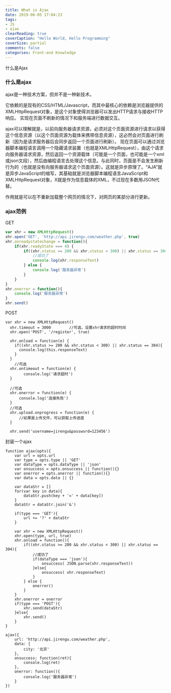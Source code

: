 ```yaml
---
title: What is Ajax
date: 2019-06-05 17:04:23
tags:
- JS
- ajax
clearReading: true
coverCaption: "Hello World, Hello Programming"
coverSize: partial
comments: false
categories: Front-end Knowledge
---
```


什么是Ajax
<!--more-->

### 什么是ajax
ajax是一种技术方案，但并不是一种新技术。

它依赖的是现有的CSS/HTML/Javascript，而其中最核心的依赖是浏览器提供的XMLHttpRequest对象，是这个对象使得浏览器可以发出HTTP请求与接收HTTP响应。 
实现在页面不刷新的情况下和服务端进行数据交互。

ajax可以理解就是，以前向服务器请求资源，必须对这个页面资源进行请求以获得这个信息资源（以这个页面资源为载体来携带信息资源），这必然会对页面进行刷新（因为是请求服务器后会同步返回一个页面进行刷新）。
现在页面可以通过浏览器脚本编程语言调用一个隐藏请求装置（也就是XMLHttpRequest），由这个请求向服务器请求资源，然后返回一个资源载体（可能是一个页面，也可能是一个xml或json文段），然后由编程语言去处理这个信息。与此同时，页面是不会发生刷新行为的（也就是没有向服务器请求这个页面资源）。这就是异步原理了。“AJA”就是异步JavaScript的缩写，其基础就是浏览器脚本编程语言JavaScript和XMLHttpRequest对象，X就是作为信息载体的XML，不过现在多数用JSON代替。

作用就是可以在不重新加载整个网页的情况下，对网页的某部分进行更新。

### ajax范例

GET
```js
var xhr = new XMLHttpRequest()
xhr.open('GET', 'http://api.jirengu.com/weather.php', true)
xhr.onreadystatechange = function(){
    if(xhr.readyState === 4) {
        if((xhr.status >= 200 && xhr.status < 300) || xhr.status == 304){
            //成功了
            console.log(xhr.responseText)
        } else {
            console.log('服务器异常')
        }
    }
}
xhr.onerror = function(){
    console.log('服务器异常')
}
xhr.send()
```

POST
```JS
var xhr = new XMLHttpRequest()
  xhr.timeout = 3000        //可选，设置xhr请求的超时时间
  xhr.open('POST', '/register', true)

  xhr.onload = function(e) { 
    if((xhr.status >= 200 && xhr.status < 300) || xhr.status == 304){
      console.log(this.responseText)
    }
  }
    //可选
  xhr.ontimeout = function(e) { 
        console.log('请求超时')
  }

  //可选
  xhr.onerror = function(e) {
      console.log('连接失败')
  }
  //可选
  xhr.upload.onprogress = function(e) {
      //如果是上传文件，可以获取上传进度
  }

  xhr.send('username=jirengu&password=123456')
```

封装一个ajax
```JS
function ajax(opts){
    var url = opts.url
    var type = opts.type || 'GET'
    var dataType = opts.dataType || 'json'
    var onsuccess = opts.onsuccess || function(){}
    var onerror = opts.onerror || function(){}
    var data = opts.data || {}

    var dataStr = []
    for(var key in data){
        dataStr.push(key + '=' + data[key])
    }
    dataStr = dataStr.join('&')

    if(type === 'GET'){
        url += '?' + dataStr
    }

    var xhr = new XMLHttpRequest()
    xhr.open(type, url, true)
    xhr.onload = function(){
        if((xhr.status >= 200 && xhr.status < 300) || xhr.status == 304){
            //成功了
            if(dataType === 'json'){
                onsuccess( JSON.parse(xhr.responseText))
            }else{
                onsuccess( xhr.responseText)
            }
        } else {
            onerror()
        }
    }
    xhr.onerror = onerror
    if(type === 'POST'){
        xhr.send(dataStr)
    }else{
        xhr.send()
    }
}

ajax({
    url: 'http://api.jirengu.com/weather.php',
    data: {
        city: '北京'
    },
    onsuccess: function(ret){
        console.log(ret)
    },
    onerror: function(){
        console.log('服务器异常')
    }
})
```